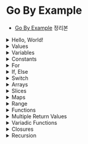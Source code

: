 # Go By Example

- [Go By Example](https://gobyexample.com/) 정리본

<details>
<summary>Hello, World!</summary>

<p>

```go
package main

import "fmt"

func main() {
    fmt.Println("Hello, World!")
}
```

- `main.go` 파일이 있을 때, 아래 명령어를 통해 바로 실행할 수 있다.

```
go run main.go
```

- 바이너리 파일로 build하고, 실행하는 과정은 아래와 같다.

```
go build main.go
ls # main, main.go

./main # Hello, World!
```

---

</p>
</details>

<details>
<summary>Values</summary>

<p>

- Go는 문자열, 정수형, 실수형, boolean 등 많은 값 타입을 가진다.

```go
package main

import "fmt"

func main() {
    fmt.Println("go" + "lang") // "golang"
    fmt.Println("1 + 2 = ", 1+2) // "1 + 2 = 3"
    fmt.Println("7.0 / 3.0 = ", 7.0/3.0) // "7.0 / 3.0 = 2.3333333333333335"
    fmt.Println(true && false) // "false"
}
```

---

</p>
</details>

<details>
<summary>Variables</summary>

<p>

- Go에서는 변수를 명시적으로 선언해야 하고, 이런 정보들은 컴파일러가 사용한다.  
  (타입 체크, 함수 호출 등)

- 1개 이상의 변수는 `var` 키워드를 사용해 선언할 수 있다.

- 아래 처럼 여러 변수들을 한 번에 선언할 수도 있다.

```go
func main() {
    var n1, n2 int = 1, 2
    var n3, n4 = 3, 4
    fmt.Println(n1, n2) // "1 2"
    fmt.Println(n3, n4) // "3 4"
}
```

- n3, n4의 경우 Go는 변수가 초기화된 값으로 타입을 결정한다.

- 아래처럼 값이 할당되지 않고 선언만 된 변수들은 초기값의 _zero-valued_ 로 지정된다.  
  예를 들어 int형이라면 0, 문자열이라면 아무런 값도 없는 빈 문자열 `""`이 된다.

```go
func main() {
    var n1 int
    fmt.Println(n1) // "0"
    var s1 string
    fmt.Println(s1) // ""
}
```

- `:=` 표현식은 값을 선언하고 초기화하는 것을 의미한다.

```go
func main() {
    n1 := 1
    s1 := "string"
    fmt.Println(n1, s1) // "1 string"
}
```

---

</p>
</details>

<details>
<summary>Constants</summary>

<p>

- Go는 문자, 문자열, boolean, 숫자형 값들에 대해 상수를 지원한다.  
  상수는 `const` 키워드를 사용해 선언한다.

```go
func main() {
    const s string = "constant"
    fmt.Println(s)

    const n = 50
    const d = 3e20 / n
    fmt.Println(d)

    fmt.Println(int64(d))
    fmt.Println(math.Sin(n))
}
```

- `const` 키워드는 `var` 키워드가 쓰이는 곳 어디서든 쓰일 수 있다.

---

</p>
</details>

<details>
<summary>For</summary>

<p>

- `for`는 Go에서 유일한 반복문이다.

```go
func main() {
	i := 1
	for i <= 3 {
		fmt.Print(i, " ")
		i = i + 1
	}

	// "1 2 3"

	for j := 7; j <= 9; j++ {
		fmt.Println(j, " ")
	}

	// "7 8 9"

	for {
		fmt.Println("LOOP")
		break
	}

	// "LOOP"

	for n := 0; n <= 5; n++ {
		if n%2 == 0 {
			continue
		}
		fmt.Print(n, " ")
	}

	// "1 3 5"
}
```

---

</p>
</details>

<details>
<summary>If, Else</summary>

<p>

- Go에서는 다른 언어와 if, else 구문이 동일하고, else문 없이 if문만 있을 수도 있다.  
  단, if else block에서의 `{ }`는 필수적으로 필요하다.

```go
func main() {
	if 7%2 == 0 {
		println("7 is even")
	} else {
		println("7 is odd")
	}

	if num := 9; num < 0 {
		println(num, "is negative")
	} else if num < 10 {
		println(num, "has 1 digit")
	} else {
		println(num, "has multiple digits")
	}
}

// "7 is odd"
// "9 has 1 digit"
```

---

</p>
</details>

<details>
<summary>Switch</summary>

<p>

- `switch`문 또한 다른 언어와 비슷하다.

```go
func main() {
	i := 2
	switch i {
	case 1:
		println("one")
	case 2:
		println("two")
	default:
		println("wrong")
	}
}
// "two"
```

- `case` 절에서는 `,`를 구분자로 해서 여러 조건을 하나의 case 절에 대해 적용할 수 있다.

```go
func main() {
	switch time.Now().Weekday() {
	case time.Saturday, time.Sunday:
		println("Weekend!")
	default:
		println("Weekday :(")
	}
}
// "Weekend!"
```

- switch 문에는 조건이 들어가지 않을 수도 있는데, 이는 if/else 문을 나타내는 또다른 방법 중 하나다.

```go
func main() {
	now := time.Now()
	switch {
	case now.Hour() < 12:
		println("Before noon.")
	default:
		println("After noon.")
	}

	// 위 switch-case는 아래의 if-else와 동일
	if now.Hour() < 12 {
		println("Before noon.")
	} else {
		println("After noon.")
	}
}
```

---

</p>
</details>

<details><summary>Arrays</summary>

<p>

- 아래 코드는 5개의 원소를 가지는 int형 배열을 선언한다. 변수 선언 시와 마찬가지로  
  선언된 배열 a는 모두 int의 기본값인 0을 5개 갖고 있다.

```go
func main() {
	var a [5]int
	fmt.Println(a)
}

// "[0 0 0 0 0]"
```

- 배열의 값은 `array[index]` 구문으로 설정할 수 있고, 가져올 때도 `array[index]` 구문을 사용한다.

```go
a[0] = 1
a[1] = 2
fmt.Println(a[0], a[1]) // "1 2"
```

- 아래 구문을 통해 배열을 선언함과 동시에 초기화할 수도 있다.

```go
func main() {
	a := [5]int{1, 2, 3, 4, 5}
	fmt.Println(a)
}

// "[1 2 3 4 5]"
```

- 내장 함수인 `len()`을 사용해 배열의 길이를 알아낼 수 있다.

```go
fmt.Println(len(a)) // "5"
```

- `Array` 타입은 1차원이지만, 이들을 조합해 n차원의 배열을 만들어낼 수 있다.

```go
func main() {
	var twoDimensionalArray [2][3]int
	for i := 0; i < 2; i++ {
		for j := 0; j < 3; j++ {
			twoDimensionalArray[i][j] = i + j
		}
	}
	fmt.Println(twoDimensionalArray)
}

// "[[0 1 2] [1 2 3]]"
```

---

</p></details>

<details><summary>Slices</summary>

<p>

- `Slice`는 Go의 주요 데이터 타입 중 하나로, 배열보다 연속적인 작업에 대해 더 많은 기능을 제공한다.

- 배열과 다르게 `Slice`는 크기가 선언된 원소 개수가 아닌, 가진 원소의 실제 크기로 결정된다.  
  0이 아닌 길이의 `Slice`를 만들기 위해선 내장 함수인 `make()`를 사용하면 된다.  
  아래 예시에서는 3개의 문자열을 가진 `Slice`를 만들었다.  
  배열과 마찬가지로 `arr[index]` 형식으로 값을 가져오거나 설정할 수 있다.

```go
func main() {
	s := make([]string, 3)
	fmt.Println("emp:", s) // emp: [  ]
	s[0] = "a"; s[1] = "b"; s[2] = "c"
	fmt.Println("set:", s) // set: [a b c]
	fmt.Println("get:", s[2]) // get: c

}
```

- 배열에는 없는 기능으로, 내장 함수인 `append()`를 사용해 `Slice`에 값을 추가할 수 있다.

```go
func main() {
	s := make([]string, 1)
	s[0] = "a"
	fmt.Println(s) // [a]
	s = append(s, "b")
	s = append(s, "c", "d", "e")
	fmt.Println(s) // [a b c d e]
}
```

- `Slice`는 `copy()`를 사용해 복사할 수 있다.

```go
func main() {
	original := make([]string, 3)
	original[0] = "a";
	original[1] = "b";
	original[2] = "c"
	fmt.Println(original) // [a b c]

	copied := make([]string, len(original))
	copy(copied, original)
	fmt.Println(copied) // [a b c]

	copied[0] = "x";
	copied[1] = "y";
	copied[2] = "z"
	fmt.Println(original) // [a b c]
	fmt.Println(copied) // [x y z]
}
```

- `Slice`는 slice 연산자도 제공하는데, `slice[low:high]` 형식으로 사용할 수 있다.  
  예를 들어, 아래 코드는 `s[2], s[3], s[4]`를 담는 `Slice`를 반환한다.

```go
func main() {
	s := make([]string, 6)
	s[0] = "a"
	s[1] = "b"
	s[2] = "c"
	s[3] = "d"
	s[4] = "e"
	s[5] = "f"
	slice := s[2:5]
	fmt.Println(slice) // [c d e]
	slice2 := s[:3]
	fmt.Println(slice2) // [a b c]
	slice3 := s[1:]
	fmt.Println(slice3) // [b c d e f]
}
```

- 배열과 마찬가지로 `Slice`도 다차원 데이터를 담을 수 있다.  
  다만 길이가 정해진 배열과 달리, 원소의 개수에 따라 길이가 달라지는 `Slice`의 특성 상  
  내부 데이터(`Slice`)의 길이는 달라질 수 있다.

```go
func main() {
	twoDimensionalSlice := make([][]int, 3)
	for i := 0; i < 3; i++ {
		innerLen := i + 1
		twoDimensionalSlice[i] = make([]int, innerLen)
		for j := 0; j < innerLen; j++ {
			twoDimensionalSlice[i][j] = i + j
		}
	}
	fmt.Println(twoDimensionalSlice) // [[0] [1 2] [2 3 4]]
}
```

---

</p></details>

<details><summary>Maps</summary>

<p>

- `Map`은 다른 언어들에서 _hashes_, _dict_ 라고 불리는 자료형과 비슷한 데이터 타입이다.

- 빈 `Map`을 만들기 위해서는 아래처럼 `make(map[key-type] value-type)` 구문을 사용한다.  
  값을 설정하기 위해서는 `name[key] = val` 형식을 사용하면 된다.  
  값을 가져올 때도 `name[key]` 형식을 사용한다.

```go
func main() {

	m := make(map[string]int)
	m["key1"] = 1
	m["key2"] = 2
	fmt.Println(m) // map[key1:1 key2:2]
}
```

- `len()` 내장함수를 `Map`에 대해 사용하면, key-value 쌍의 개수를 반환한다.

- `delete()` 내장함수를 사용하면 `Map`의 key-value pair를 제거한다.

```go
func main() {

	m := make(map[string]int)
	m["key1"] = 1
	m["key2"] = 2
	delete(m, "key1")
	fmt.Println(m) // map[key2:2]
}
```

- `name[key]` 형식으로 `Map`에서 value를 가져올 때는 해당 key가 존재하는지를  
  알려주는 2번째 반환값도 있다.

```go
func main() {

	m := make(map[string]int)
	m["key1"] = 1
	m["key2"] = 2
	value1, isPresent1 := m["key1"]
	fmt.Println(value1) // 1
	fmt.Println(isPresent1) // true

	value3, isPresent3 := m["key3"]
	fmt.Println(value3) // 0
	fmt.Println(isPresent3) // false
}
```

- 마지막으로 아래처럼 `Map`을 선언함과 동시에 key-value pair를 지정해 초기화할 수 있다.

```go
func main() {

	m := map[string]int{"key1": 1, "key2": 2}
	fmt.Println(m) // map[key1:1 key2:2]
}
```

---

</p></details>

<details><summary>Range</summary>

- `range`는 여러 종류의 자료구조를 순회(iterate)할 때 사용한다.

- 아래는 `range`를 사용해 `Slice`에 있는 숫자들을 합치는 예시이다.

```go
func main() {
	nums := []int{1, 2, 3}
	sum := 0
	for _, num := range nums {
		sum += num
	}
	println(sum) // 6
}
```

- 배열, `Slice`에 대한 `range`는 index, value를 함께 반환하며 순회한다.  
  위 예시에서는 index의 자리에 `_`를 사용했다.

> 관례적으로 사용하지 않는 변수가 있다면, `_`로 네이밍한다.

- `Map`에 대한 `range`는 key, value pair를 순회한다.

```go
func main() {
	m := map[string]int{"key1": 1, "key2": 2}
	for key, value := range m {
		fmt.Println(key, " -> ", value)
	}
	// key1 -> 1
	// key2 -> 2

	// key만 순회
	for k := range m {
		print(k, " ") // key1 key2
	}
}
```

- 마지막으로 문자열에 대한 `range`는 각 문자의 unicode를 순회한다.

```go
func main() {
	str := "abcdefg"
	for index, value := range str {
		fmt.Println(index, value)
	}
	/*
		0 97
		1 98
		2 99
		3 100
		4 101
		5 102
		6 103
	*/
}
```

---

<p>

</p></details>

<details><summary>Functions</summary>

<p>

- 함수는 `func` 키워드를 사용해 선언한다.

- 우선 아래는 2개의 int를 매개변수로 하고 int를 반환하는 함수 `plus()`이다.  
  매개변수마다 타입을 지정해줘도 되고, 같은 타입이 여러 개 있다면 한 번만 써줘도 된다.

```go
func plus(a int, b int) int {
	return a + b
}

func plusAll(a, b, c int) int {
	return a + b + c
}

func plusDifferentTypes(a, b int, c, d string) string {
	println(a + b)
	return c + d
}

func main() {
	fmt.Println(plusDifferentTypes(1, 2, "c", "d"))
}
```

---

</p></details>

<details><summary>Multiple Return Values</summary>

<p>

- Go에서는 하나의 함수, 표현식이 여러 개의 반환 값을 가질 수 있다.  
  예를 들어, 결과와 error를 모두 한 번에 반환하도록 할 수 있다.

- 아래의 `vals()` 함수는 2개의 int를 반환한다.

```go
func vals() (int, int) {
	return 3, 7
}

func main() {
	fmt.Println(vals())
}
```

- 2개 이상의 값이 반환될 때 하나만 사용하고 싶다면, 사용하지 않을 반환값에는 관례적으로 `_`로 네이밍한다.

```go
func main() {
	_, seven := vals()
	println(seven) // 7
}
```

---

</p></details>

<details><summary>Variadic Functions</summary>

<p>

- Go에서의 가변인자를 선언하는 방법은 Java와 동일하게 `...` 을 사용한다.

```go
func sum(nums ...int) int {
	result := 0
	for _, num := range nums {
		result += num
	}
	return result
}

func main() {
	fmt.Println(sum(1, 2, 3, 4))
}
```

- 가변인자를 매개변수로 받는 함수에 배열이나 `Slice`를 전달하려면 `...` 연산자를 붙힌다.

```go
func main() {
	numbers := []int{1, 2, 3, 4, 5}
	fmt.Println(sum(numbers...))

	slices := make([]int, 6)
	for i := 0; i < 6; i++ {
		slices[i] = i
	}
	fmt.Println(sum(slices...))
}
```

---

</p></details>

<details><summary>Closures</summary>

<p>

- Go는 익명 함수를 지원하며, 이를 사용해 `Closure`를 활용할 수 있다.  
  익명 함수는 이름 그대로 특정 작업을 하지만, 이름을 붙이고 싶지 않을 때 활용할 수 있다.  
  아래의 `intSeq()` 함수를 보자.

```go
func intSeq() func() int {
	i := 0
	return func() int {
		i++
		return i
	}
}

func main() {
	nextInt := intSeq()
	fmt.Println(nextInt()) // 1
	fmt.Println(nextInt()) // 2
	fmt.Println(nextInt()) // 3

	newInt := intSeq()
	fmt.Println(newInt()) // 1
	fmt.Println(newInt()) // 2
}
```

- 우선 `nextInt`는 `intSeq()`의 반환 결과, 즉 i가 0인 함수를 갖고 있다.  
  이후 `nextInt`를 호출할 때마다 i를 1씩 증가시키고 반환하는 익명 함수가 실행되기에  
  값이 1, 2, 3으로 출력되는 것이다.

- 반면 `newInt`는 또 다시 `intSeq()`의 반환 결과, 즉 i가 0인 함수를 갖고 있기에 1부터 다시 시작한다.

---

</p></details>

<details><summary>Recursion</summary>

<p>

- 당연히 Go에서도 재귀 함수를 사용할 수 있다. 아래의 `fact()`를 보자.  
  이 함수는 `fact(0)`가 호출될 때까지 계속 재귀적으로 호출된다.

```go
func fact(n int) int {
	if n == 0 {
		return 1
	}
	return n * fact(n-1)
}

func main() {
	fmt.Println(fact(4)) // 24
}
```

- 재귀 함수로 Closure 개념을 사용할 수도 있다.  
  하지만 재귀 함수의 목적으로 Closure를 사용할 때는 항상 `var`로 명시적으로 선언되어야 한다.  
  아래 코드에서 `fib()`를 명시적으로 선언하지 않으면, 함수를 선언함과 동시에 반환하기에 말이 안된다.  
  실제로도 `fib is undefined` 에러가 난다.

```go
func main() {
	var fib func(n int) int

	fib = func(n int) int {
		if n < 2 {
			return n
		}
		return fib(n-1) + fib(n-2)
	}

	fmt.Println(fib(7))
}
```

---

</p></details>
